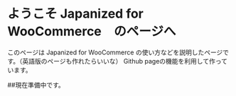# ようこそ Japanized for WooCommerce　のページへ

このページは Japanized for WooCommerce の使い方などを説明したページです。（英語版のページも作れたらいいな）
Github pageの機能を利用して作っています。

##現在準備中です。
